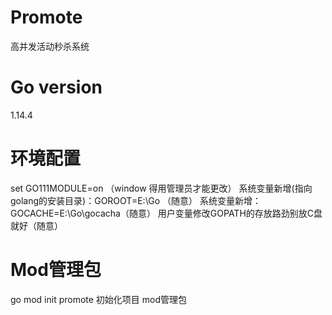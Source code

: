 # Promote
高并发活动秒杀系统
# Go version 
1.14.4 
# 环境配置
set GO111MODULE=on  （window 得用管理员才能更改）
系统变量新增(指向golang的安装目录)：GOROOT=E:\Go （随意）
系统变量新增：GOCACHE=E:\Go\gocacha（随意）
用户变量修改GOPATH的存放路劲别放C盘就好（随意）
# Mod管理包
go mod init promote 初始化项目 mod管理包
